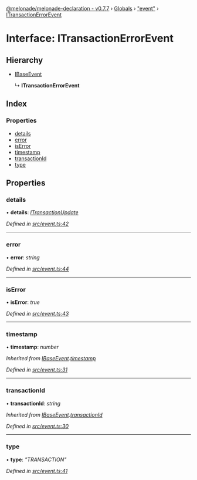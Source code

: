 [@melonade/melonade-declaration - v0.7.7](../README.md) › [Globals](../globals.md) › ["event"](../modules/_event_.md) › [ITransactionErrorEvent](_event_.itransactionerrorevent.md)

# Interface: ITransactionErrorEvent

## Hierarchy

* [IBaseEvent](_event_.ibaseevent.md)

  ↳ **ITransactionErrorEvent**

## Index

### Properties

* [details](_event_.itransactionerrorevent.md#details)
* [error](_event_.itransactionerrorevent.md#error)
* [isError](_event_.itransactionerrorevent.md#iserror)
* [timestamp](_event_.itransactionerrorevent.md#timestamp)
* [transactionId](_event_.itransactionerrorevent.md#transactionid)
* [type](_event_.itransactionerrorevent.md#type)

## Properties

###  details

• **details**: *[ITransactionUpdate](_event_.itransactionupdate.md)*

*Defined in [src/event.ts:42](https://github.com/devit-tel/melonade-declaration/blob/7d6c74f/src/event.ts#L42)*

___

###  error

• **error**: *string*

*Defined in [src/event.ts:44](https://github.com/devit-tel/melonade-declaration/blob/7d6c74f/src/event.ts#L44)*

___

###  isError

• **isError**: *true*

*Defined in [src/event.ts:43](https://github.com/devit-tel/melonade-declaration/blob/7d6c74f/src/event.ts#L43)*

___

###  timestamp

• **timestamp**: *number*

*Inherited from [IBaseEvent](_event_.ibaseevent.md).[timestamp](_event_.ibaseevent.md#timestamp)*

*Defined in [src/event.ts:31](https://github.com/devit-tel/melonade-declaration/blob/7d6c74f/src/event.ts#L31)*

___

###  transactionId

• **transactionId**: *string*

*Inherited from [IBaseEvent](_event_.ibaseevent.md).[transactionId](_event_.ibaseevent.md#transactionid)*

*Defined in [src/event.ts:30](https://github.com/devit-tel/melonade-declaration/blob/7d6c74f/src/event.ts#L30)*

___

###  type

• **type**: *"TRANSACTION"*

*Defined in [src/event.ts:41](https://github.com/devit-tel/melonade-declaration/blob/7d6c74f/src/event.ts#L41)*
